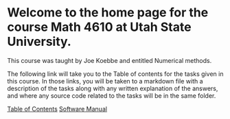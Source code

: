 # Welcome to the home page for the course Math 4610 at Utah State University. 

This course was taught by Joe Koebbe and entitled Numerical methods. 


The following link will take you to the Table of contents for the tasks given in this course. In those links, you will be taken to a markdown file with a description of the tasks
along with any written explanation of the answers, and where any source code related to the tasks will be in the same folder.

[Table of Contents](https://github.com/nicoleefleming/math4610/blob/master/TableofContents.md)
[Software Manual](https://github.com/nicoleefleming/math4610/blob/master/softwareManual/README.md)
